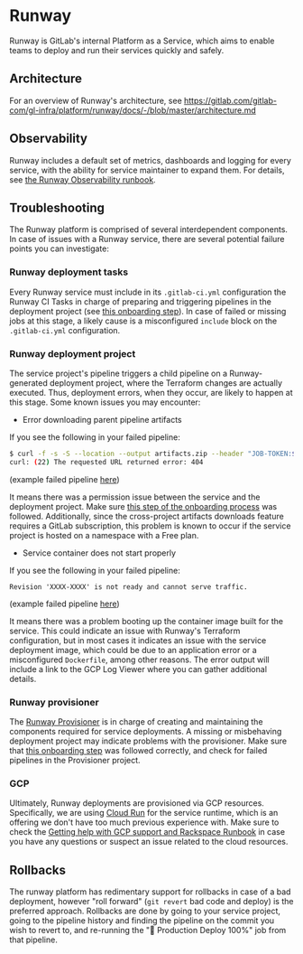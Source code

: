 # Runway

Runway is GitLab's internal Platform as a Service, which aims to enable teams to deploy and run their services quickly
and safely.

## Architecture

For an overview of Runway's architecture, see
<https://gitlab.com/gitlab-com/gl-infra/platform/runway/docs/-/blob/master/architecture.md>

## Observability

Runway includes a default set of metrics, dashboards and logging for every service, with the ability for service
maintainer to expand them. For details, see [the Runway Observability runbook](./observability.md).

## Troubleshooting

The Runway platform is comprised of several interdependent components. In case of issues with a Runway service, there
are several potential failure points you can investigate:

### Runway deployment tasks

Every Runway service must include in its `.gitlab-ci.yml` configuration the Runway CI Tasks
in charge of preparing and triggering pipelines in the deployment project (see [this onboarding
step](https://gitlab.com/gitlab-com/gl-infra/platform/runway/docs/-/blob/master/onboarding-new-service.md?ref_type=heads#4-update-your-projects-gitlab-ciyml-file)). In case of failed or missing jobs at this stage, a likely
cause is a misconfigured `include` block on the  `.gitlab-ci.yml` configuration.

### Runway deployment project

The service project's pipeline triggers a child pipeline on a Runway-generated deployment
project, where the Terraform changes are actually executed. Thus, deployment errors, when they occur, are likely to
happen at this stage. Some known issues you may encounter:

- Error downloading parent pipeline artifacts

If you see the following in your failed pipeline:

```sh
$ curl -f -s -S --location --output artifacts.zip --header "JOB-TOKEN:$CI_JOB_TOKEN" "${CI_API_V4_URL}/projects/${SOURCE_PROJECT_ID}/jobs/${PARENT_ARTIFACTS_JOB_ID}/artifacts"
curl: (22) The requested URL returned error: 404
```

(example failed pipeline [here](https://gitlab.com/gitlab-com/gl-infra/platform/runway/deployments/code-viewer-test-fknidg/-/jobs/4925342009))

It means there was a permission issue between the service and the deployment project. Make sure [this step of the
onboarding process](https://gitlab.com/gitlab-com/gl-infra/platform/runway/docs/-/blob/master/onboarding-new-service.md#3-allow-ci-job-tokens-from-the-deployment-project-to-access-your-project)
was followed. Additionally, since the cross-project artifacts downloads feature requires a GitLab subscription, this
problem is known to occur if the service project is hosted on a namespace with a Free plan.

- Service container does not start properly

If you see the following in your failed pipeline:

```
Revision 'XXXX-XXXX' is not ready and cannot serve traffic.
```

(example failed pipeline [here](https://gitlab.com/gitlab-com/gl-infra/platform/runway/deployments/code-viewer-test-fknidg/-/jobs/5000677403))

It means there was a problem booting up the container image built for the service. This could indicate an issue with
Runway's Terraform configuration, but in most cases it indicates an issue with the service deployment image, which could
be due to an application error or a misconfigured `Dockerfile`, among other reasons. The error output will include a
link to the GCP Log Viewer where you can gather additional details.

### Runway provisioner

The [Runway Provisioner](https://gitlab.com/gitlab-com/gl-infra/platform/runway/provisioner/) is in charge of creating
and maintaining the components required for service deployments. A missing or misbehaving deployment project may
indicate problems with the provisioner. Make sure that [this onboarding
step](https://gitlab.com/gitlab-com/gl-infra/platform/runway/docs/-/blob/master/onboarding-new-service.md#1-add-a-service-in-the-inventoryjson-in-the-provisioner-project-create-an-mr)
was followed correctly, and check for failed pipelines in the Provisioner project.

### GCP

Ultimately, Runway deployments are provisioned via GCP resources. Specifically, we are using [Cloud
Run](https://cloud.google.com/run/) for the service runtime, which is an offering we don't have too much previous
experience with. Make sure to check the [Getting help with GCP support and Rackspace Runbook](../uncategorized/externalvendors/GCP-rackspace-support.md)
in case you have any questions or suspect an issue related to the cloud resources.

## Rollbacks

The runway platform has redimentary support for rollbacks in case of a bad deployment, however "roll forward" (`git revert` bad code and deploy) is the preferred approach. Rollbacks are done by going to your service project, going to the pipeline history and finding the pipeline on the commit you wish to revert to, and re-running the "🚀 Production Deploy 100%" job from that pipeline.
